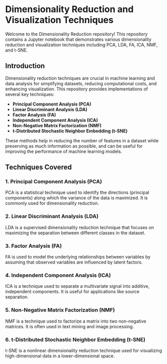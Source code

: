 # Dimensionality Reduction and Visualization Techniques

Welcome to the Dimensionality Reduction repository! This repository contains a Jupyter notebook that demonstrates various dimensionality reduction and visualization techniques including PCA, LDA, FA, ICA, NMF, and t-SNE.

## Introduction

Dimensionality reduction techniques are crucial in machine learning and data analysis for simplifying datasets, reducing computational costs, and enhancing visualization. This repository provides implementations of several key techniques:

- **Principal Component Analysis (PCA)**
- **Linear Discriminant Analysis (LDA)**
- **Factor Analysis (FA)**
- **Independent Component Analysis (ICA)**
- **Non-Negative Matrix Factorization (NMF)**
- **t-Distributed Stochastic Neighbor Embedding (t-SNE)**

These methods help in reducing the number of features in a dataset while preserving as much information as possible, and can be useful for improving the performance of machine learning models.

## Techniques Covered

### 1. Principal Component Analysis (PCA)

PCA is a statistical technique used to identify the directions (principal components) along which the variance of the data is maximized. It is commonly used for dimensionality reduction.

### 2. Linear Discriminant Analysis (LDA)

LDA is a supervised dimensionality reduction technique that focuses on maximizing the separation between different classes in the dataset.

### 3. Factor Analysis (FA)

FA is used to model the underlying relationships between variables by assuming that observed variables are influenced by latent factors.

### 4. Independent Component Analysis (ICA)

ICA is a technique used to separate a multivariate signal into additive, independent components. It is useful for applications like source separation.

### 5. Non-Negative Matrix Factorization (NMF)

NMF is a technique used to factorize a matrix into two non-negative matrices. It is often used in text mining and image processing.

### 6. t-Distributed Stochastic Neighbor Embedding (t-SNE)

t-SNE is a nonlinear dimensionality reduction technique used for visualizing high-dimensional data in a lower-dimensional space.
